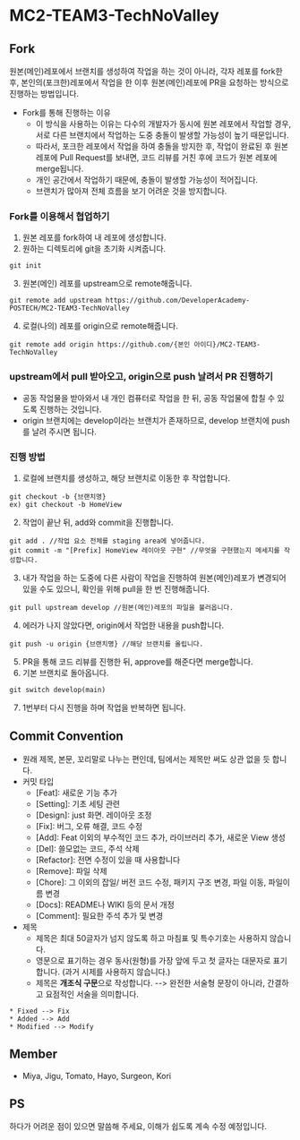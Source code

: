 # MC2-TEAM3-TechNoValley

## Fork

원본(메인)레포에서 브랜치를 생성하여 작업을 하는 것이 아니라, 각자 레포를 fork한 후, 본인의(포크한)레포에서 작업을 한 이후 원본(메인)레포에 PR을 요청하는 방식으로 진행하는 방법입니다.

- Fork를 통해 진행하는 이유
    - 이 방식을 사용하는 이유는 다수의 개발자가 동시에 원본 레포에서 작업할 경우, 서로 다른 브랜치에서 작업하는 도중 충돌이 발생할 가능성이 높기 때문입니다.
    - 따라서, 포크한 레포에서 작업을 하여 충돌을 방지한 후, 작업이 완료된 후 원본 레포에 Pull Request를 보내면, 코드 리뷰를 거친 후에 코드가 원본 레포에 merge됩니다.
    - 개인 공간에서 작업하기 때문에, 충돌이 발생할 가능성이 적어집니다.
    - 브랜치가 많아져 전체 흐름을 보기 어려운 것을 방지합니다.

### Fork를 이용해서 협업하기

1. 원본 레포를 fork하여 내 레포에 생성합니다.
2. 원하는 디렉토리에 git을 초기화 시켜줍니다.

```
git init
```

3. 원본(메인) 레포를 upstream으로 remote해줍니다.

```
git remote add upstream https://github.com/DeveloperAcademy-POSTECH/MC2-TEAM3-TechNoValley
```

4. 로컬(나의) 레포를 origin으로 remote해줍니다.

```
git remote add origin https://github.com/{본인 아이디}/MC2-TEAM3-TechNoValley
```

### upstream에서 pull 받아오고, origin으로 push 날려서 PR 진행하기

- 공동 작업물을 받아와서 내 개인 컴퓨터로 작업을 한 뒤, 공동 작업물에 합칠 수 있도록 진행하는 것입니다.
- origin 브랜치에는 develop이라는 브랜치가 존재하므로, develop 브랜치에 push를 날려 주시면 됩니다.

### 진행 방법

1. 로컬에 브랜치를 생성하고, 해당 브랜치로 이동한 후 작업합니다. 

```
git checkout -b {브랜치명}
ex) git checkout -b HomeView
```

2. 작업이 끝난 뒤, add와 commit을 진행합니다.

```
git add . //작업 요소 전체를 staging area에 넣어줍니다. 
git commit -m "[Prefix] HomeView 레이아웃 구현" //무엇을 구현했는지 메세지를 작성합니다.
```

3. 내가 작업을 하는 도중에 다른 사람이 작업을 진행하여 원본(메인)레포가 변경되어 있을 수도 있으니, 확인을 위해 pull을 한 번 진행해줍니다.

```
git pull upstream develop //원본(메인)레포의 파일을 불러옵니다. 
```

4. 에러가 나지 않았다면, origin에서 작업한 내용을 push합니다.

```
git push -u origin {브랜치명} //해당 브랜치를 올립니다. 
```

5. PR을 통해 코드 리뷰를 진행한 뒤, approve를 해준다면 merge합니다. 
6. 기본 브랜치로 돌아옵니다.

```
git switch develop(main)
```

7. 1번부터 다시 진행을 하며 작업을 반복하면 됩니다.

## Commit Convention

- 원래 제목, 본문, 꼬리말로 나누는 편인데, 팀에서는 제목만 써도 상관 없을 듯 합니다.
- 커밋 타입
    - [Feat]: 새로운 기능 추가
    - [Setting]: 기초 세팅 관련
    - [Design]: just 화면. 레이아웃 조정
    - [Fix]: 버그, 오류 해결, 코드 수정
    - [Add]: Feat 이외의 부수적인 코드 추가, 라이브러리 추가, 새로운 View 생성
    - [Del]: 쓸모없는 코드, 주석 삭제
    - [Refactor]: 전면 수정이 있을 때 사용합니다
    - [Remove]: 파일 삭제
    - [Chore]: 그 이외의 잡일/ 버전 코드 수정, 패키지 구조 변경, 파일 이동, 파일이름 변경
    - [Docs]: README나 WIKI 등의 문서 개정
    - [Comment]: 필요한 주석 추가 및 변경
- 제목
    - 제목은 최대 50글자가 넘지 않도록 하고 마침표 및 특수기호는 사용하지 않습니다.
    - 영문으로 표기하는 경우 동사(원형)를 가장 앞에 두고 첫 글자는 대문자로 표기합니다. (과거 시제를 사용하지 않습니다.)
    - 제목은 **개조식 구문**으로 작성합니다. --> 완전한 서술형 문장이 아니라, 간결하고 요점적인 서술을 의미합니다.

```
* Fixed --> Fix
* Added --> Add
* Modified --> Modify
```

## Member

- Miya, Jigu, Tomato, Hayo, Surgeon, Kori

## PS

하다가 어려운 점이 있으면 말씀해 주세요, 이해가 쉽도록 계속 수정 예정입니다.
